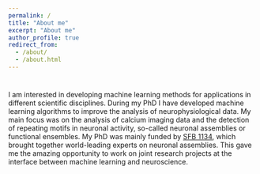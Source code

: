 ```yaml
---
permalink: /
title: "About me"
excerpt: "About me"
author_profile: true
redirect_from: 
  - /about/
  - /about.html
---
```

   
#  

I am interested in developing machine learning methods for applications in different scientific disciplines. During my PhD I have developed machine learning algorithms to improve the analysis of neurophysiological data. My main focus was on the analysis of calcium imaging data and the detection of repeating motifs in neuronal activity, so-called neuronal assemblies or functional ensembles. My PhD was mainly funded by [SFB 1134](http://sfb1134.uni-heidelberg.de/), which brought together world-leading experts on neuronal assemblies. This gave me the amazing opportunity to work on joint research projects at the interface between machine learning and neuroscience. 
